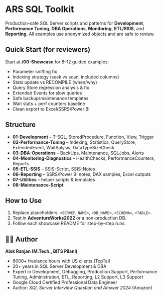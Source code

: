 # ARS SQL Toolkit

Production-safe SQL Server scripts and patterns for **Development**, **Performance Tuning**, **DBA Operations**, **Monitoring**, **ETL/SSIS**, and **Reporting**.
All examples use anonymized objects and are safe to review.

## Quick Start (for reviewers)
Start at **/00-Showcase** for 8–12 guided examples:
- Parameter sniffing fix
- Indexing strategy (seek vs scan, included columns)
- Stats update vs RECOMPILE (when/why)
- Query Store regression analysis & fix
- Extended Events for slow queries
- Safe backup/maintenance templates
- Wait stats + perf counters baseline
- Clean export to Excel/SSRS/Power BI

## Structure
- **01-Development** – T-SQL, StoredProcedure, Function, View, Trigger
- **02-Performance-Tuning** – Indexing, Statistics, QueryStore, ExtendedEvent, WaitAalysis, DataTypeSizeCheck
- **03-DBA-Operations** – BackUps, Maintenance, SQLJobs, Alerts
- **04-Monitoring-Diagnostics** – HealthChecks, PerformanceCounters, Reports
- **05-ETL-SSIS** – SSIS-Script, SSIS-Notes
- **06-Reporting** – SSRS/Power BI notes, DAX samples, Excel outputs
- **07-Utilities** – helper scripts & templates
- **08-Maintenance-Script**

## How to Use
1. Replace placeholders: `<SERVER_NAME>`, `<DB_NAME>`, `<SCHEMA>`, `<TABLE>`.
2. Test in **AdventureWorks2022** or a non-production DB.
3. Follow each showcase README for step-by-step runs.

## 👨‍💻 Author
**Alok Ranjan (M.Tech., BITS Pilani)**  
- 6000+ freelance hours with US clients (TopTal)  
- 20+ years in SQL Server Development & DBA  
- Expert in Development, Debugging, Production Support, Performance Tuning, Administration, ETL, Reporting, L2 Support, L3 Support
- Google Cloud Certified Professional Data Engineer  
- Author: *SQL Server Interview Question and Answer 2024* (Amazon)

